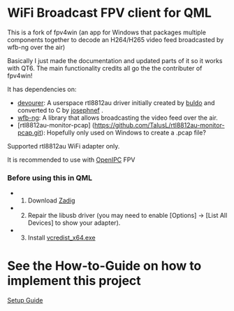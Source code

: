 # WiFi Broadcast FPV client for QML

This is a fork of fpv4win (an app for Windows that packages multiple components together to decode an H264/H265 video feed broadcasted by wfb-ng over the air)

Basically I just made the documentation and updated parts of it so it works with QT6. The main functionality credits all go the the contributer of fpv4win!



It has dependencies on:
- [devourer](https://github.com/openipc/devourer): A userspace rtl8812au driver initially created by [buldo](https://github.com/buldo) and converted to C by [josephnef](https://github.com/josephnef) .
- [wfb-ng](https://github.com/svpcom/wfb-ng): A library that allows broadcasting the video feed over the air.
- [rtl8812au-monitor-pcap] (https://github.com/TalusL/rtl8812au-monitor-pcap.git): Hopefully only used on Windows to create a .pcap file? 

Supported rtl8812au WiFi adapter only.

It is recommended to use with [OpenIPC](https://github.com/OpenIPC) FPV

### Before using this in QML 
- 1. Download [Zadig](https://github.com/pbatard/libwdi/releases/download/v1.5.0/zadig-2.8.exe)
- 2. Repair the libusb driver (you may need to enable [Options] -> [List All Devices] to show your adapter).
- 3. Install [vcredist_x64.exe](https://aka.ms/vs/17/release/vc_redist.x64.exe)

# See the How-to-Guide on how to implement this project
[Setup Guide](READ_HOW_TO_USE.md)